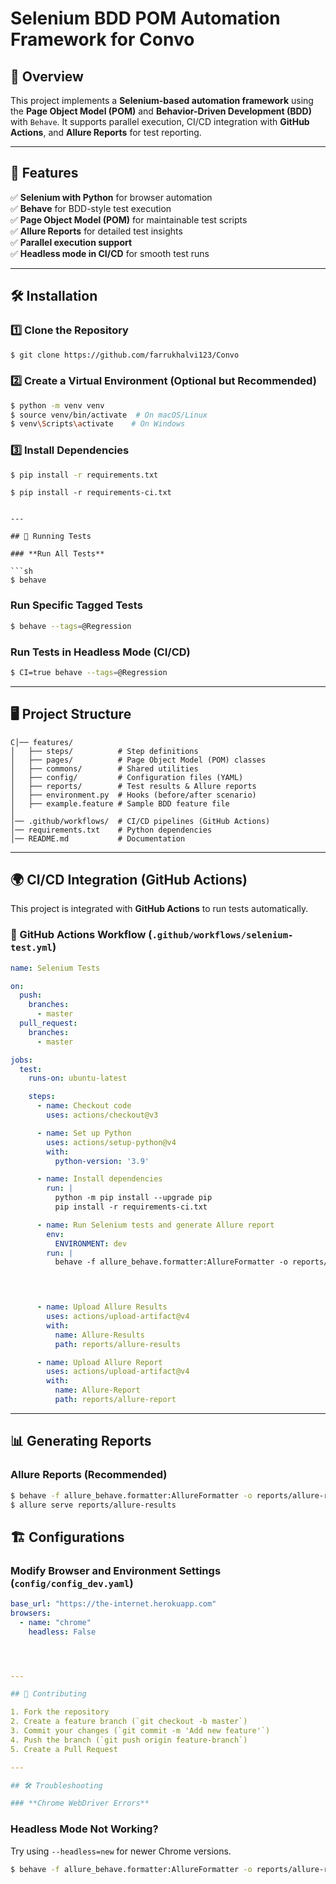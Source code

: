 # Selenium BDD POM Automation Framework for Convo

## 🚀 Overview

This project implements a **Selenium-based automation framework** using the **Page Object Model (POM)** and **Behavior-Driven Development (BDD)** with `Behave`. It supports parallel execution, CI/CD integration with **GitHub Actions**, and **Allure Reports** for test reporting.

---

## 📌 Features

✅ **Selenium with Python** for browser automation\
✅ **Behave** for BDD-style test execution\
✅ **Page Object Model (POM)** for maintainable test scripts\
✅ **Allure Reports** for detailed test insights\
✅ **Parallel execution support**\
✅ **Headless mode in CI/CD** for smooth test runs

---

## 🛠️ Installation

### **1️⃣ Clone the Repository**

```sh
$ git clone https://github.com/farrukhalvi123/Convo
```

### **2️⃣ Create a Virtual Environment (Optional but Recommended)**

```sh
$ python -m venv venv
$ source venv/bin/activate  # On macOS/Linux
$ venv\Scripts\activate    # On Windows
```

### **3️⃣ Install Dependencies**

```sh
$ pip install -r requirements.txt
```
```CICD
$ pip install -r requirements-ci.txt


---

## 🏃 Running Tests

### **Run All Tests**

```sh
$ behave
```

### **Run Specific Tagged Tests**

```sh
$ behave --tags=@Regression
```

### **Run Tests in Headless Mode (CI/CD)**

```sh
$ CI=true behave --tags=@Regression
```

---

## 🖥️ Project Structure

```
C│── features/
│   ├── steps/          # Step definitions
│   ├── pages/          # Page Object Model (POM) classes
│   ├── commons/        # Shared utilities
│   ├── config/         # Configuration files (YAML)
│   ├── reports/        # Test results & Allure reports
│   ├── environment.py  # Hooks (before/after scenario)
│   ├── example.feature # Sample BDD feature file
│
│── .github/workflows/  # CI/CD pipelines (GitHub Actions)
│── requirements.txt    # Python dependencies
│── README.md           # Documentation
```

---

## 🌍 CI/CD Integration (GitHub Actions)

This project is integrated with **GitHub Actions** to run tests automatically.

### **📜  GitHub Actions Workflow** (`.github/workflows/selenium-test.yml`)

```yaml
name: Selenium Tests

on:
  push:
    branches:
      - master
  pull_request:
    branches:
      - master

jobs:
  test:
    runs-on: ubuntu-latest

    steps:
      - name: Checkout code
        uses: actions/checkout@v3

      - name: Set up Python
        uses: actions/setup-python@v4
        with:
          python-version: '3.9'

      - name: Install dependencies
        run: |
          python -m pip install --upgrade pip
          pip install -r requirements-ci.txt

      - name: Run Selenium tests and generate Allure report
        env:
          ENVIRONMENT: dev
        run: |
          behave -f allure_behave.formatter:AllureFormatter -o reports/allure-results --tags=@Regression -D headless=true


      

      - name: Upload Allure Results
        uses: actions/upload-artifact@v4
        with:
          name: Allure-Results
          path: reports/allure-results

      - name: Upload Allure Report
        uses: actions/upload-artifact@v4
        with:
          name: Allure-Report
          path: reports/allure-report

```

---

## 📊 Generating Reports

### **Allure Reports (Recommended)**

```sh
$ behave -f allure_behave.formatter:AllureFormatter -o reports/allure-results
$ allure serve reports/allure-results
```



## 🏗️ Configurations

### **Modify Browser and Environment Settings** (`config/config_dev.yaml`)

```yaml
base_url: "https://the-internet.herokuapp.com"
browsers:
  - name: "chrome"
    headless: False




---

## 🎯 Contributing

1. Fork the repository
2. Create a feature branch (`git checkout -b master`)
3. Commit your changes (`git commit -m 'Add new feature'`)
4. Push the branch (`git push origin feature-branch`)
5. Create a Pull Request

---

## 🛠️ Troubleshooting

### **Chrome WebDriver Errors**

```

### **Headless Mode Not Working?**

Try using `--headless=new` for newer Chrome versions.

```sh
$ behave -f allure_behave.formatter:AllureFormatter -o reports/allure-results --tags=@Regression --headless
```



